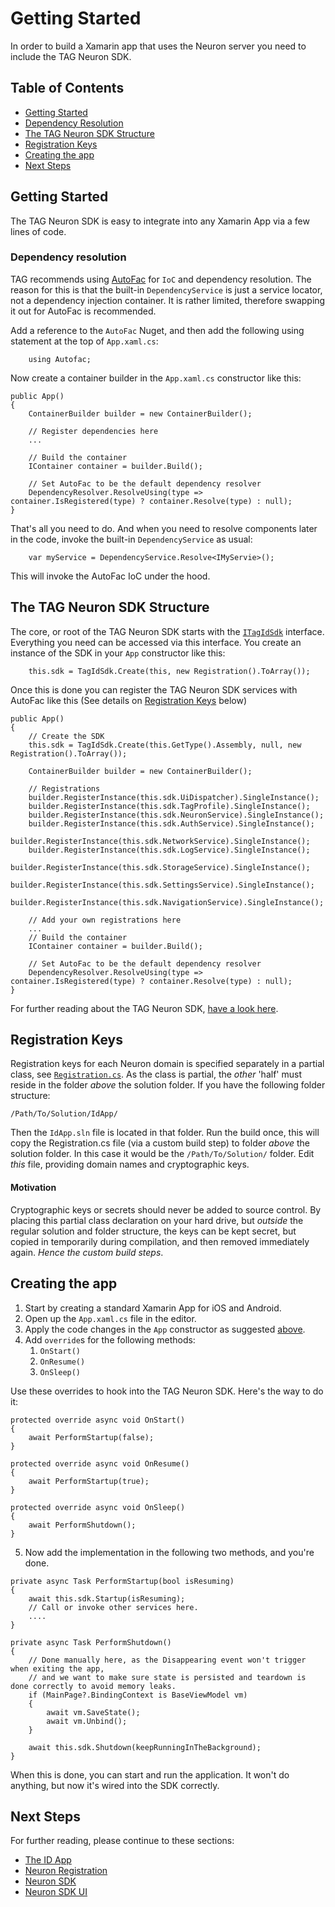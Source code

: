 # Getting Started #
In order to build a Xamarin app that uses the Neuron server you need to include the TAG Neuron SDK. 

## Table of Contents ##
- [Getting Started](#getting-started)
- [Dependency Resolution](#dependency-resolution)
- [The TAG Neuron SDK Structure](#the-tag-neuron-sdk-structure)
- [Registration Keys](#registration-keys)
- [Creating the app](#creating-the-app)
- [Next Steps](#next-steps)

## Getting Started ##
The TAG Neuron SDK is easy to integrate into any Xamarin App via a few lines of code.

### Dependency resolution ###
TAG recommends using [AutoFac](https://autofac.org/) for `IoC` and dependency resolution. 
The reason for this is that the built-in `DependencyService` is just a service locator, not a dependency injection container.
It is rather limited, therefore swapping it out for AutoFac is recommended.

Add a reference
to the `AutoFac` Nuget, and then add the following using statement at the top of ```App.xaml.cs```:

```
    using Autofac;
```
Now create a container builder in the `App.xaml.cs` constructor like this:

```
public App()
{
    ContainerBuilder builder = new ContainerBuilder();

    // Register dependencies here
    ...

    // Build the container
    IContainer container = builder.Build();

    // Set AutoFac to be the default dependency resolver
    DependencyResolver.ResolveUsing(type => container.IsRegistered(type) ? container.Resolve(type) : null);
}
```
That's all you need to do. And when you need to resolve components later in the code, invoke the built-in `DependencyService` as usual:
```
    var myService = DependencyService.Resolve<IMyServie>();
```
This will invoke the AutoFac IoC under the hood.

## The TAG Neuron SDK Structure ##
The core, or root of the TAG Neuron SDK starts with the [`ITagIdSdk`](../Tag.Neuron.Xamarin/ITagIdSdk.cs) interface. 
Everything you need can be accessed via this interface. You create an instance of the SDK in your `App` constructor like this:
```
    this.sdk = TagIdSdk.Create(this, new Registration().ToArray());
```
Once this is done you can register the TAG Neuron SDK services with AutoFac like this (See details on [Registration Keys](#registration-keys) below)
```
public App()
{
    // Create the SDK
    this.sdk = TagIdSdk.Create(this.GetType().Assembly, null, new Registration().ToArray());

    ContainerBuilder builder = new ContainerBuilder();

    // Registrations
    builder.RegisterInstance(this.sdk.UiDispatcher).SingleInstance();
    builder.RegisterInstance(this.sdk.TagProfile).SingleInstance();
    builder.RegisterInstance(this.sdk.NeuronService).SingleInstance();
    builder.RegisterInstance(this.sdk.AuthService).SingleInstance();
    builder.RegisterInstance(this.sdk.NetworkService).SingleInstance();
    builder.RegisterInstance(this.sdk.LogService).SingleInstance();
    builder.RegisterInstance(this.sdk.StorageService).SingleInstance();
    builder.RegisterInstance(this.sdk.SettingsService).SingleInstance();
    builder.RegisterInstance(this.sdk.NavigationService).SingleInstance();

    // Add your own registrations here
    ...
    // Build the container
    IContainer container = builder.Build();

    // Set AutoFac to be the default dependency resolver
    DependencyResolver.ResolveUsing(type => container.IsRegistered(type) ? container.Resolve(type) : null);
}
```
For further reading about the TAG Neuron SDK, [have a look here](NeuronSDK.md).

## Registration Keys ##
Registration keys for each Neuron domain is specified separately in a partial class, see [`Registration.cs`](../IdApp/IdApp/Services/Registration.cs).
As the class is partial, the _other_ 'half' must reside in the folder _above_ the solution folder.
If you have the following folder structure:

```/Path/To/Solution/IdApp/```

Then the `IdApp.sln` file is located in that folder. Run the build once, this will copy the Registration.cs file (via a custom build step) to folder _above_ the solution folder. 
In this case it would be the `/Path/To/Solution/` folder.
Edit _this_ file, providing domain names and cryptographic keys.

#### Motivation ####
Cryptographic keys or secrets should never be added to source control. By placing this partial class declaration on your hard drive, but _outside_ the regular solution and folder structure,
the keys can be kept secret, but copied in temporarily during compilation, and then removed immediately again. *Hence the custom build steps*.

## Creating the app ##
1. Start by creating a standard Xamarin App for iOS and Android.
2. Open up the `App.xaml.cs` file in the editor.
3. Apply the code changes in the `App` constructor as suggested [above](#the-tag-neuron-sdk-structure).
4. Add `override`s for the following methods:
    1. `OnStart()`
    2. `OnResume()`
    3. `OnSleep()`
 
Use these overrides to hook into the TAG Neuron SDK. Here's the way to do it:
```
protected override async void OnStart()
{
    await PerformStartup(false);
}

protected override async void OnResume()
{
    await PerformStartup(true);
}

protected override async void OnSleep()
{
    await PerformShutdown();
}
```
5. Now add the implementation in the following two methods, and you're done.
```
private async Task PerformStartup(bool isResuming)
{
    await this.sdk.Startup(isResuming);
    // Call or invoke other services here.
    ....
}

private async Task PerformShutdown()
{
    // Done manually here, as the Disappearing event won't trigger when exiting the app,
    // and we want to make sure state is persisted and teardown is done correctly to avoid memory leaks.
    if (MainPage?.BindingContext is BaseViewModel vm)
    {
        await vm.SaveState();
        await vm.Unbind();
    }

    await this.sdk.Shutdown(keepRunningInTheBackground);
}

```
When this is done, you can start and run the application. It won't do anything, but now it's wired into the SDK correctly.

## Next Steps ##
For further reading, please continue to these sections:

- [The ID App](AppAnatomy.md)
- [Neuron Registration](NeuronRegistration.md)
- [Neuron SDK](NeuronSDK.md)
- [Neuron SDK UI](NeuronSDKUI.md)
